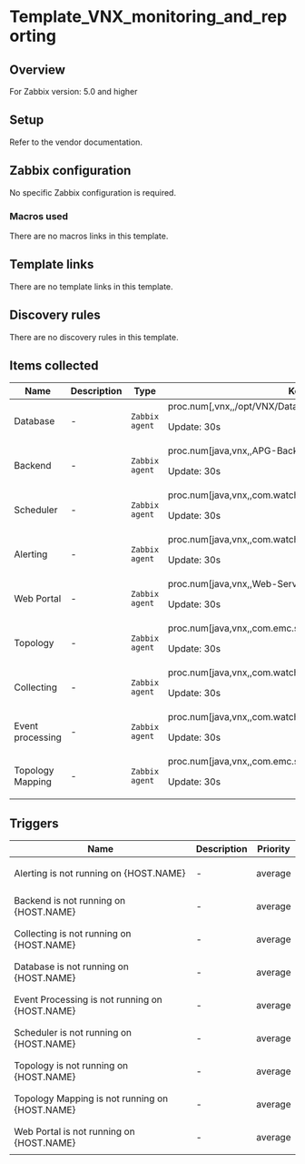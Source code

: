 # Template_VNX_monitoring_and_reporting

## Overview

For Zabbix version: 5.0 and higher

## Setup

Refer to the vendor documentation.

## Zabbix configuration

No specific Zabbix configuration is required.

### Macros used

There are no macros links in this template.

## Template links

There are no template links in this template.

## Discovery rules

There are no discovery rules in this template.

## Items collected

|Name|Description|Type|Key and additional info|
|----|-----------|----|----|
|Database|<p>-</p>|`Zabbix agent`|proc.num[,vnx,,/opt/VNX/Databases/MySQL/Default/bin/mysqld]<p>Update: 30s</p>|
|Backend|<p>-</p>|`Zabbix agent`|proc.num[java,vnx,,APG-Backend]<p>Update: 30s</p>|
|Scheduler|<p>-</p>|`Zabbix agent`|proc.num[java,vnx,,com.watch4net.apg.scheduler.Bootstrap]<p>Update: 30s</p>|
|Alerting|<p>-</p>|`Zabbix agent`|proc.num[java,vnx,,com.watch4net.alerting.engine.AlertingEngine]<p>Update: 30s</p>|
|Web Portal|<p>-</p>|`Zabbix agent`|proc.num[java,vnx,,Web-Servers]<p>Update: 30s</p>|
|Topology|<p>-</p>|`Zabbix agent`|proc.num[java,vnx,,com.emc.srm.topology.TopoServiceApp]<p>Update: 30s</p>|
|Collecting|<p>-</p>|`Zabbix agent`|proc.num[java,vnx,,com.watch4net.apg.v2.collector.Bootstrap]<p>Update: 30s</p>|
|Event processing|<p>-</p>|`Zabbix agent`|proc.num[java,vnx,,com.watch4net.events.processing.manager.Bootstrap]<p>Update: 30s</p>|
|Topology Mapping|<p>-</p>|`Zabbix agent`|proc.num[java,vnx,,com.emc.srm.topology.processor.TopoMappingServiceApp]<p>Update: 30s</p>|
## Triggers

|Name|Description|Priority|
|----|-----------|----|
|Alerting is not running on {HOST.NAME}|<p>-</p>|average|
|Backend  is not running on {HOST.NAME}|<p>-</p>|average|
|Collecting is not running on {HOST.NAME}|<p>-</p>|average|
|Database is not running on {HOST.NAME}|<p>-</p>|average|
|Event Processing is not running on {HOST.NAME}|<p>-</p>|average|
|Scheduler is not running on {HOST.NAME}|<p>-</p>|average|
|Topology is not running on {HOST.NAME}|<p>-</p>|average|
|Topology Mapping is not running on {HOST.NAME}|<p>-</p>|average|
|Web Portal is not running on {HOST.NAME}|<p>-</p>|average|
